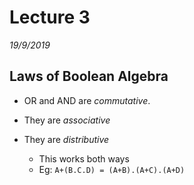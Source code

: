 # Lecture 3
*19/9/2019*

## Laws of Boolean Algebra
- OR and AND are *commutative*.

- They are *associative*

- They are *distributive*
    - This works both ways
    - Eg: `A+(B.C.D) = (A+B).(A+C).(A+D)`
